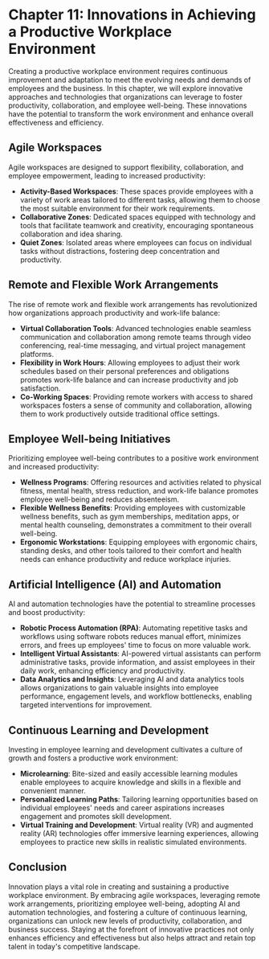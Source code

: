 Chapter 11: Innovations in Achieving a Productive Workplace Environment
=======================================================================

Creating a productive workplace environment requires continuous improvement and adaptation to meet the evolving needs and demands of employees and the business. In this chapter, we will explore innovative approaches and technologies that organizations can leverage to foster productivity, collaboration, and employee well-being. These innovations have the potential to transform the work environment and enhance overall effectiveness and efficiency.

Agile Workspaces
----------------

Agile workspaces are designed to support flexibility, collaboration, and employee empowerment, leading to increased productivity:

* **Activity-Based Workspaces**: These spaces provide employees with a variety of work areas tailored to different tasks, allowing them to choose the most suitable environment for their work requirements.
* **Collaborative Zones**: Dedicated spaces equipped with technology and tools that facilitate teamwork and creativity, encouraging spontaneous collaboration and idea sharing.
* **Quiet Zones**: Isolated areas where employees can focus on individual tasks without distractions, fostering deep concentration and productivity.

Remote and Flexible Work Arrangements
-------------------------------------

The rise of remote work and flexible work arrangements has revolutionized how organizations approach productivity and work-life balance:

* **Virtual Collaboration Tools**: Advanced technologies enable seamless communication and collaboration among remote teams through video conferencing, real-time messaging, and virtual project management platforms.
* **Flexibility in Work Hours**: Allowing employees to adjust their work schedules based on their personal preferences and obligations promotes work-life balance and can increase productivity and job satisfaction.
* **Co-Working Spaces**: Providing remote workers with access to shared workspaces fosters a sense of community and collaboration, allowing them to work productively outside traditional office settings.

Employee Well-being Initiatives
-------------------------------

Prioritizing employee well-being contributes to a positive work environment and increased productivity:

* **Wellness Programs**: Offering resources and activities related to physical fitness, mental health, stress reduction, and work-life balance promotes employee well-being and reduces absenteeism.
* **Flexible Wellness Benefits**: Providing employees with customizable wellness benefits, such as gym memberships, meditation apps, or mental health counseling, demonstrates a commitment to their overall well-being.
* **Ergonomic Workstations**: Equipping employees with ergonomic chairs, standing desks, and other tools tailored to their comfort and health needs can enhance productivity and reduce workplace injuries.

Artificial Intelligence (AI) and Automation
-------------------------------------------

AI and automation technologies have the potential to streamline processes and boost productivity:

* **Robotic Process Automation (RPA)**: Automating repetitive tasks and workflows using software robots reduces manual effort, minimizes errors, and frees up employees' time to focus on more valuable work.
* **Intelligent Virtual Assistants**: AI-powered virtual assistants can perform administrative tasks, provide information, and assist employees in their daily work, enhancing efficiency and productivity.
* **Data Analytics and Insights**: Leveraging AI and data analytics tools allows organizations to gain valuable insights into employee performance, engagement levels, and workflow bottlenecks, enabling targeted interventions for improvement.

Continuous Learning and Development
-----------------------------------

Investing in employee learning and development cultivates a culture of growth and fosters a productive work environment:

* **Microlearning**: Bite-sized and easily accessible learning modules enable employees to acquire knowledge and skills in a flexible and convenient manner.
* **Personalized Learning Paths**: Tailoring learning opportunities based on individual employees' needs and career aspirations increases engagement and promotes skill development.
* **Virtual Training and Development**: Virtual reality (VR) and augmented reality (AR) technologies offer immersive learning experiences, allowing employees to practice new skills in realistic simulated environments.

Conclusion
----------

Innovation plays a vital role in creating and sustaining a productive workplace environment. By embracing agile workspaces, leveraging remote work arrangements, prioritizing employee well-being, adopting AI and automation technologies, and fostering a culture of continuous learning, organizations can unlock new levels of productivity, collaboration, and business success. Staying at the forefront of innovative practices not only enhances efficiency and effectiveness but also helps attract and retain top talent in today's competitive landscape.
